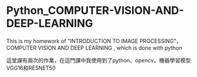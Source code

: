# Python_COMPUTER-VISION-AND-DEEP-LEARNING
This is my homework of "INTRODUCTION TO IMAGE PROCESSING"，COMPUTER VISION AND DEEP LEARNING , which is done with python

這堂課有兩次的作業，在這門課中我使用到了python、opencv、機器學習模型VGG16和RESNET50
